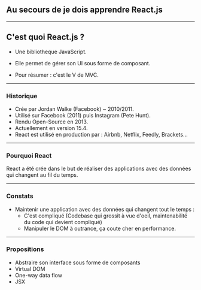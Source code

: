 ## Au secours de je dois apprendre React.js

---

## C'est quoi React.js ?

- Une bibliotheque JavaScript. <!-- .element: class="fragment" -->

- Elle permet de gérer son UI sous forme de composant. <!-- .element: class="fragment" -->

- Pour résumer : c'est le V de MVC. <!-- .element: class="fragment" -->

---

### Historique

- Crée par Jordan Walke (Facebook) ~ 2010/2011. <!-- .element: class="fragment" -->
- Utilisé sur Facebook (2011) puis Instagram (Pete Hunt). <!-- .element: class="fragment" -->
- Rendu Open-Source en 2013. <!-- .element: class="fragment" -->
- Actuellement en version 15.4. <!-- .element: class="fragment" -->
- React est utilisé en production par : Airbnb, Netflix, Feedly, Brackets... <!-- .element: class="fragment" -->

<!-- .element class="text--center" -->

---

### Pourquoi React

React a été crée dans le but de réaliser des applications avec des données qui changent au fil du temps.

---

### Constats

- Maintenir une application avec des données qui changent tout le temps :
    - C'est compliqué (Codebase qui grossit à vue d'oeil, maintenabilité du code qui devient compliqué) <!-- .element: class="fragment" -->
    - Manipuler le DOM à outrance, ça coute cher en performance. <!-- .element: class="fragment" -->

---

### Propositions

- Abstraire son interface sous forme de composants <!-- .element: class="fragment" -->
- Virtual DOM <!-- .element: class="fragment" -->
- One-way data flow <!-- .element: class="fragment" -->
- JSX <!-- .element: class="fragment" -->
